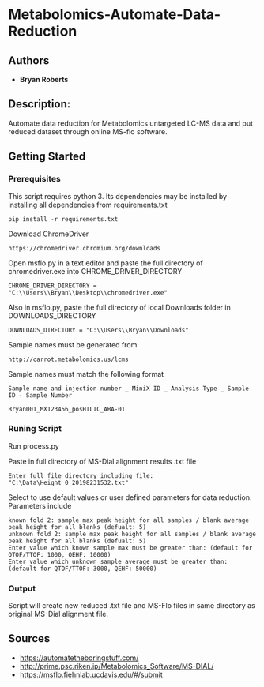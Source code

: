 # Metabolomics-Automate-Data-Reduction

## Authors

* **Bryan Roberts**

## Description: 

Automate data reduction for Metabolomics untargeted LC-MS data and put reduced dataset through online MS-flo software.

## Getting Started

### Prerequisites

This script requires python 3. Its dependencies may be installed by installing all dependencies from requirements.txt

```
pip install -r requirements.txt
```

Download ChromeDriver 

```
https://chromedriver.chromium.org/downloads
```

Open msflo.py in a text editor and paste the full directory of chromedriver.exe into CHROME_DRIVER_DIRECTORY

```
CHROME_DRIVER_DIRECTORY = "C:\\Users\\Bryan\\Desktop\\chromedriver.exe"
```

Also in msflo.py, paste the full directory of local Downloads folder in DOWNLOADS_DIRECTORY

```
DOWNLOADS_DIRECTORY = "C:\\Users\\Bryan\\Downloads"
```

Sample names must be generated from

```
http://carrot.metabolomics.us/lcms
```

Sample names must match the following format

```
Sample name and injection number _ MiniX ID _ Analysis Type _ Sample ID - Sample Number

Bryan001_MX123456_posHILIC_ABA-01
```

### Runing Script

Run process.py

Paste in full directory of MS-Dial alignment results .txt file

```
Enter full file directory including file: "C:\Data\Height_0_20198231532.txt"
```

Select to use default values or user defined parameters for data reduction.  Parameters include

```
known fold 2: sample max peak height for all samples / blank average peak height for all blanks (defualt: 5)
unknown fold 2: sample max peak height for all samples / blank average peak height for all blanks (defualt: 5)
Enter value which known sample max must be greater than: (default for QTOF/TTOF: 1000, QEHF: 10000)
Enter value which unknown sample average must be greater than: (default for QTOF/TTOF: 3000, QEHF: 50000)
```
### Output

Script will create new reduced .txt file and MS-Flo files in same directory as original MS-Dial alignment file.

## Sources

* https://automatetheboringstuff.com/
* http://prime.psc.riken.jp/Metabolomics_Software/MS-DIAL/
* https://msflo.fiehnlab.ucdavis.edu/#/submit

